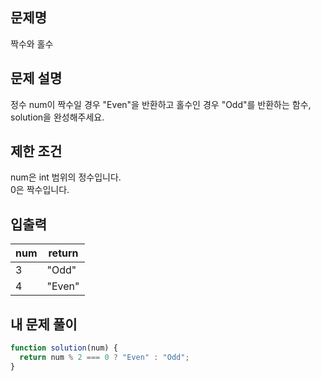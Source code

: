 ## 문제명

짝수와 홀수

## 문제 설명

정수 num이 짝수일 경우 "Even"을 반환하고 홀수인 경우 "Odd"를 반환하는 함수, solution을 완성해주세요.

## 제한 조건

num은 int 범위의 정수입니다.  
0은 짝수입니다.

## 입출력

| num | return |
| --- | ------ |
| 3   | "Odd"  |
| 4   | "Even" |

## 내 문제 풀이

```javascript
function solution(num) {
  return num % 2 === 0 ? "Even" : "Odd";
}
```
